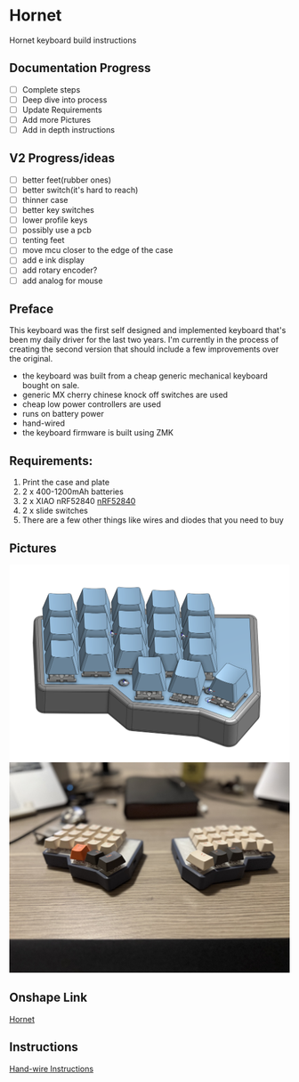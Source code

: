 # Hornet
Hornet keyboard build instructions

## Documentation Progress
- [ ] Complete steps 
- [ ] Deep dive into process
- [ ] Update Requirements
- [ ] Add more Pictures
- [ ] Add in depth instructions

## V2 Progress/ideas
- [ ] better feet(rubber ones)
- [ ] better switch(it's hard to reach)
- [ ] thinner case
- [ ] better key switches
- [ ] lower profile keys
- [ ] possibly use a pcb
- [ ] tenting feet
- [ ] move mcu closer to the edge of the case
- [ ] add e ink display
- [ ] add rotary encoder?
- [ ] add analog for mouse

## Preface
This keyboard was the first self designed and implemented keyboard that's been my daily driver for the last two years. I'm currently in the process of creating the second version that should include a few improvements over the original. 

- the keyboard was built from a cheap generic mechanical keyboard bought on sale.
- generic MX cherry chinese knock off switches are used
- cheap low power controllers are used
- runs on battery power 
- hand-wired
- the keyboard firmware is built using ZMK

## Requirements:
1. Print the case and plate
2. 2 x 400-1200mAh batteries
3. 2 x XIAO nRF52840
[nRF52840](https://www.google.com/search?q=seeeduino%20nrf52840&oq=seeduino%20nrf&sourceid=chrome&ie=UTF-8)
4. 2 x slide switches
5. There are a few other things like wires and diodes that you need to buy

## Pictures
<img src="public/1.png" alt="" width="800">
<img src="public/2.jpeg" alt="" width="800">

## Onshape Link
[Hornet]( https://cad.onshape.com/documents/1046e76c0b6bfc0d994d6801/w/c817a671344719c27eeb4cdd/e/564946c69633315976b61c4a?renderMode=0&uiState=6803defccd103a40dd717e56 )

## Instructions
[Hand-wire Instructions](https://johannes-jansson.github.io/projects/2018/07/23/hand-wiring-lets-split.html)
